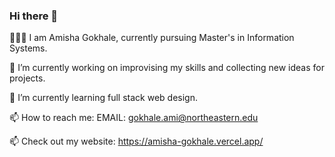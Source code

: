 ### Hi there 👋

 👩🏼‍🏫 I am Amisha Gokhale, currently pursuing Master's in Information Systems.

 🔭 I’m currently working on improvising my skills and collecting new ideas for projects.

 🌱 I’m currently learning full stack web design.

 📫 How to reach me: EMAIL: gokhale.ami@northeastern.edu

 📫 Check out my website: https://amisha-gokhale.vercel.app/
 

